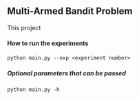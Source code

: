 ## Multi-Armed Bandit Problem

This project 

#### How to run the experiments
```
python main.py --exp <experiment number>
```

##### Optional parameters that can be passed
```
python main.py -h
```
